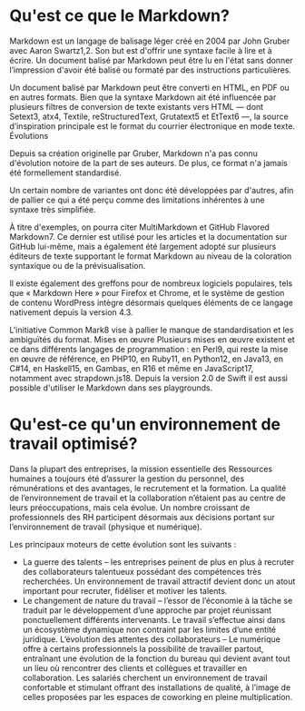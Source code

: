 
Qu'est ce que le Markdown?
=========================

Markdown est un langage de balisage léger créé en 2004 par John Gruber avec Aaron Swartz1,2. 
Son but est d'offrir une syntaxe facile à lire et à écrire. 
Un document balisé par Markdown peut être lu en l'état sans donner l’impression d'avoir été balisé ou formaté par des instructions particulières.

Un document balisé par Markdown peut être converti en HTML, en PDF ou en autres formats. Bien que la syntaxe Markdown ait été influencée par plusieurs filtres de conversion de texte existants vers HTML — dont Setext3, atx4, Textile, reStructuredText, Grutatext5 et EtText6 —, la source d’inspiration principale est le format du courrier électronique en mode texte. 
Évolutions

Depuis sa création originelle par Gruber, Markdown n'a pas connu d'évolution notoire de la part de ses auteurs. De plus, ce format n'a jamais été formellement standardisé.

Un certain nombre de variantes ont donc été développées par d'autres, afin de pallier ce qui a été perçu comme des limitations inhérentes à une syntaxe très simplifiée.

À titre d'exemples, on pourra citer MultiMarkdown et GitHub Flavored Markdown7. Ce dernier est utilisé pour les articles et la documentation sur GitHub lui-même, mais a également été largement adopté sur plusieurs éditeurs de texte supportant le format Markdown au niveau de la coloration syntaxique ou de la prévisualisation.

Il existe également des greffons pour de nombreux logiciels populaires, tels que « Markdown Here » pour Firefox et Chrome, et le système de gestion de contenu WordPress intègre désormais quelques éléments de ce langage nativement depuis la version 4.3.

L'initiative Common Mark8 vise à pallier le manque de standardisation et les ambiguïtés du format.
Mises en œuvre
Plusieurs mises en œuvre existent et ce dans différents langages de programmation : en Perl9, qui reste la mise en œuvre de référence, en PHP10, en Ruby11, en Python12, en Java13, en C#14, en Haskell15, en Gambas, en R16 et même en JavaScript17, notamment avec strapdown.js18. Depuis la version 2.0 de Swift il est aussi possible d'utiliser le Markdown dans ses playgrounds. 

Qu'est-ce qu'un environnement de travail optimisé?
==================================================


Dans la plupart des entreprises, la mission essentielle des Ressources humaines a toujours été d’assurer la gestion du personnel, des rémunérations et des avantages, le recrutement et la formation. La qualité de l’environnement de travail et la collaboration n’étaient pas au centre de leurs préoccupations, mais cela évolue. Un nombre croissant de professionnels des RH participent désormais aux décisions portant sur l’environnement de travail (physique et numérique).

Les principaux moteurs de cette évolution sont les suivants :

* La guerre des talents – les entreprises peinent de plus en plus à recruter des collaborateurs talentueux possédant des compétences très recherchées. Un environnement de travail attractif devient donc un atout important pour recruter, fidéliser et motiver les talents.
* Le changement de nature du travail – l’essor de l’économie à la tâche se traduit par le développement d’une approche par projet réunissant ponctuellement différents intervenants. Le travail s’effectue ainsi dans un écosystème dynamique non contraint par les limites d’une entité juridique.
    L’évolution des attentes des collaborateurs – Le numérique offre à certains professionnels la possibilité de travailler partout, entraînant une évolution de la fonction du bureau qui devient avant tout un lieu où rencontrer des clients et collègues et travailler en collaboration. Les salariés cherchent un environnement de travail confortable et stimulant offrant des installations de qualité, à l’image de celles proposées par les espaces de coworking en pleine multiplication.


